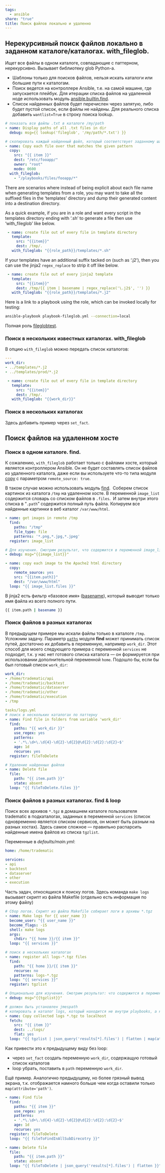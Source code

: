 ```yaml
---
tags:
  - ansible
share: "true"
title: Поиск файлов локально и удаленно
---
```

## Нерекурсивный поиск файлов локально в заданном каталоге/каталогах. with_fileglob.
Ищет все файлы в одном каталоге, совпадающие с паттерном, нерекурсивно. Вызывает библиотеку glob Python-а.
- Шаблоны только для поисков файлов, нельзя искать каталоги или большие пути к каталогам.
- Поиск ведется на контроллере Ansible, т.е. на самой машине, где запускается плейбук.  Для итерации списка файлов на удаленной ноде использовать модуль [ansible.builtin.find](https://docs.ansible.com/ansible/latest/collections/ansible/builtin/find_module.html#ansible-collections-ansible-builtin-find-module).
- Список найденных файлов будет перечислен через запятую, либо будет пустой список, если файлы не найдены. Для реального списка добавить `wantlist=True` в строку поиска lookup.

```yaml
# показать все файлы .txt в каталоге /my/path
- name: Display paths of all .txt files in dir
  debug: msg={{ lookup('fileglob', '/my/path/*.txt') }}

# скопировать каждый найденный файл, который соответствует заданному шаблону поиска, в каталог /etc/fooapp/
- name: Copy each file over that matches the given pattern
  copy:
    src: "{{ item }}"
    dest: "/etc/fooapp/"
    owner: "root"
    mode: 0600
  with_fileglob:
    - "/playbooks/files/fooapp/*"
```

There are scenarios where instead of being explicit about each file name when generating templates from a role, you may want to take all the suffixed files in the ‘templates’ directory and dump their generated content into a destination directory.

As a quick example, if you are in a role and want every script in the templates directory ending with ‘.sh’ to generate a file then use ‘with_fileglob’ like below.

```yaml
 - name: create file out of every file in template directory
   template:
     src: "{{item}}"
     dest: /tmp/.
   with_fileglob: "{{role_path}}/templates/*.sh"
```

If your templates have an additional suffix tacked on (such as ‘.j2’), then you can use the jinja2 `regex_replace` to strip it off like below.

```yaml
 - name: create file out of every jinja2 template
   template:
     src: "{{item}}"
     dest: /tmp/{{ item | basename | regex_replace('\.j2$', '') }}
   with_fileglob: "{{role_path}}/templates/*.j2"
```

Here is a link to a playbook using the role, which can be invoked locally for testing:

```bash
ansible-playbook playbook-fileglob.yml --connection=local
```

Полная роль [fileglobtest](https://github.com/fabianlee/blogcode/tree/master/ansible/roles/fileglobtest).
### Поиск в нескольких известных каталогах. with_fileglob

В  опцию `with_fileglob` можно передать список каталогов:

```yaml title="defaults/main.yml"
---
work_dir:
- ../templates/*.j2
- ../templates/prod/*.j2

 - name: create file out of every file in template directory
   template:
     src: "{{item}}"
     dest: /tmp/.
   with_fileglob: "{{work_dir}}"
```

### Поиск в нескольких каталогах
Здесь добавить пример через `set_fact`.

## Поиск файлов на удаленном хосте
### Поиск в одном каталоге. find.
К сожалению, `with_fileglob` работает только с файлами хосте, который является контроллером Ansible. Он не будет составлять список файлов из удаленного каталога, даже если вы используете что-то типа модуля [copy](https://docs.ansible.com/ansible/latest/collections/ansible/builtin/copy_module.html) с параметром `remote_source: true`.

В таком случае можно использовать модуль [find](https://docs.ansible.com/ansible/latest/collections/ansible/builtin/find_module.html).  Соберем список картинок из каталога `/tmp` на удаленном хосте. В переменной `image_list `содержится словарь со списком файлов в `.files`.  И затем внутри этого списка в “`.path`” содержится полный путь файла. Копируем все найденные картинки в веб каталог `/var/www/html`.

```yaml
- name: get images in remote /tmp
  find:
    paths: "/tmp"
    file_type: file
    patterns: '*.png,*.jpg,*.jpeg'
  register: image_list

# Для изучения. Смотрим результат, что содержится в переменной image_list.
- debug: msg="{{image_list}}"

- name: copy each image to the Apache2 html directory
  copy:
    remote_source: yes
    src: "{{item.path}}"
    dest: "/var/www/html"
  loop: "{{ image_list.files }}"
```

В jinja2 есть фильтр «базовое имя» ([basename](https://docs.ansible.com/ansible/2.3/playbooks_filters.html#id24)), который выводит только имя файла из всего полного пути.

```bash
{{ item.path | basename }}
```
### Поиск файлов в разных каталогах
В предыдущем примере мы искали файлы только в каталоге `/tmp`. Усложним задачу. Параметр [`paths`](https://docs.ansible.com/ansible/latest/modules/find_module.html#parameter-paths) модуля **find** может принимать список путей, достаточно их добавить в переменную, например `work_dir`. Этот способ для моего следующего примера с переменной `services` не подходит, т.к. у нас нет готового списка каталога — он формируется при использовании дополнительной переменной `home`. Подошло бы, если бы был готовый список `work_dir`:

```yaml
work_dir:
- /home/tradematic/api
- /home/tradematic/backtest
- /home/tradematic/dataserver
- /home/tradematic/other
- /home/tradematic/execution
- /tmp

tasks/logs.yml
# поиск в нескольких каталогах по паттерну
- name: Find file in folders from variable 'work_dir'
  find:
    paths: "{{ work_dir }}"
    use_regex: yes
    patterns:
    - '.*\.\d+\.\d{4}-\d{2}-\d{2}@\d{2}:\d{2}:\d{2}~$'
    age: 1d
    recurse: yes
  register: fileToDelete

# Удаление найденных файлов
- name: Delete file
  file:
    path: "{{ item.path }}"
    state: absent
  loop: "{{ fileToDelete.files }}"
```

### Поиск файлов в разных каталогах. find & loop
Поиск всех архивов `*.tgz` в домашнем каталоге пользователя tradematic в подкаталогах, заданных в переменной `services` (список одновременно является списком сервисов, он может быть разным на разных хостах). Здесь самое сложное — правильно распарсить найденные имена файлов из списка `tgzlist`.

Переменные в *defaults/main.yml*:

```yaml title="defaults/main.yml"
home: /home/tradematic

services:
- api
- backtest
- dataserver
- other
- execution
```

Часть задач, относящихся к поиску логов. Здесь команда `make logs` вызывает скрипт из файла Makefile (отдельно есть информация по этому файлу)

```yaml title="tasks/logs.yml"
# Сбор логов. Скрипт из файла Makefile собирает логи в архивы *.tgz
- name: Make logs for {{ user_name }}
  become_user: "{{ user_name }}"
  become_flags: -iS
  shell: make logs
  args:
    chdir: "{{ home }}/{{ item }}"
  loop: "{{ services }}"

# поиск в нескольких каталогах
- name: register all logs-*.tgz files
  find:
    path: "{{ home }}/{{ item }}"
    recurse: no
    patterns: logs-*.tgz
  loop: "{{ services }}"
  register: tgzlist

# Опционально для изучения. Смотрим результат: что содержится в переменной tzglist.
- debug: msg="{{tgzlist}}"

# должен быть установлен jmespath
# копировать в каталог logs, который находится не внутри playbooks, а на уровне playbooks
- name: Copy collected logs *.tgz to localhost
  fetch:
    src: "{{ item }}"
    dest: ../logs/
    flat: yes
  loop: "{{ tgzlist | json_query('results[*].files') | flatten | map(attribute='path') }}"
```

Как привести это к предыдущему виду без loop:
- через `set_fact` создать переменную `work_dir`, содержащую готовый список каталогов
- loop убрать, поставить в `path` переменную `work_dir`.

Ещё пример. Аналогично предыдущему, но более грязный вывод экрана, т.к. отображается намного больше чем когда оставили только `map(attribute='path')`.

```yaml
- name: Find file
  find:
    paths: "{{ item }}"
    use_regex: yes
    patterns:
    - '.*\.\d+\.\d{4}-\d{2}-\d{2}@\d{2}:\d{2}:\d{2}~$'
    age: 1d
    recurse: yes
  register: fileToDelete
  loop: "{{ fileToFindInAllSubDirecotry }}"

- name: Delete file
  file:
    path: "{{ item.path }}"
    state: absent
  loop: "{{ fileToDelete | json_query('results[*].files') | flatten }}"
```
